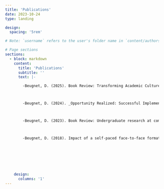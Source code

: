 ```yaml
---
title: 'Publications'
date: 2023-10-24
type: landing

design:
  spacing: '5rem'

# Note: `username` refers to the user's folder name in `content/authors/`

# Page sections
sections:
  - block: markdown
    content:
      title: 'Publications'
      subtitle: ''
      text: |-

        -Beugnet, D. (2025). Book Review: Transforming Academic Culture and Curriculum: Integrating and Scaffolding Research Throughout Undergraduate Education, by M. Malachowski, E. Ambos, K. Karukstis, J. Kinzie, and J. Osborn (Eds.). _Scholarship and Practice of Undergraduate Research, 8_(3), 60-61. https://www.cur.org/journal-article/transforming-academic-culture-and-curriculum-integrating-and-scaffolding-research-throughout-undergraduate-education/



        -Beugnet, D. (2024). _Opportunity Realized: Successful Implementation of Undergraduate Research at Three Geographically Diverse Community Colleges._ [Dissertation] https://repository.lib.fsu.edu/islandora/object/fsu:927835



        -Beugnet, D. (2023). Book Review: Undergraduate research at community colleges: Equity, discovery, and innovation, by Nancy H. Hensel. _Scholarship and Practice of Undergraduate Research, 6_(3), 54-55. https://www.cur.org/journal-article/undergraduate-research-at-community-colleges-equity-discovery-and-innovation/



        -Beugnet, D. (2018). Impact of a self-paced face-to-face format in a developmental writing course. _Currents in Teaching and Learning, 10_(1), 74-89. https://perma.cc/X6S7-BU4E
        
    
        

                
        
        
    design:
      columns: '1'
---
```

